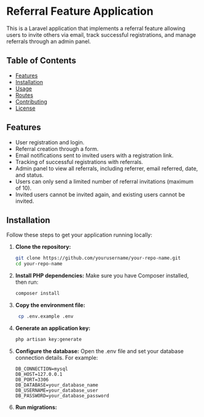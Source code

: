 # Referral Feature Application

This is a Laravel application that implements a referral feature allowing users to invite others via email, track successful registrations, and manage referrals through an admin panel.

## Table of Contents

- [Features](#features)
- [Installation](#installation)
- [Usage](#usage)
- [Routes](#routes)
- [Contributing](#contributing)
- [License](#license)

## Features

- User registration and login.
- Referral creation through a form.
- Email notifications sent to invited users with a registration link.
- Tracking of successful registrations with referrals.
- Admin panel to view all referrals, including referrer, email referred, date, and status.
- Users can only send a limited number of referral invitations (maximum of 10).
- Invited users cannot be invited again, and existing users cannot be invited.

## Installation

Follow these steps to get your application running locally:

1. **Clone the repository:**

   ```bash
   git clone https://github.com/yourusername/your-repo-name.git
   cd your-repo-name
2. **Install PHP dependencies:**
Make sure you have Composer installed, then run:
     ```bash
    composer install

3. **Copy the environment file:**
   ```bash
    cp .env.example .env

4. **Generate an application key:**
   ```bash
   php artisan key:generate

5. **Configure the database:**
Open the .env file and set your database connection details. For example:
    ```env
    DB_CONNECTION=mysql
    DB_HOST=127.0.0.1
    DB_PORT=3306
    DB_DATABASE=your_database_name
    DB_USERNAME=your_database_user
    DB_PASSWORD=your_database_password

6. **Run migrations:**


